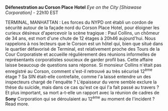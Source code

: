**Défenestration au Corson Place Hotel**
*Eye on the City [Shiawase Corporation]* - 22h10 EST

TERMINAL, MANHATTAN : Les forces du NYPD ont établi un cordon de sécurité autour de la façade nord du Corson Place Hotel, pour éloigner les curieux désireux d'apercevoir la scène tragique : Paul Collins, un chômeur de 34 ans, est mort d'une chute de 12 étages à 20h46 aujourd'hui.
Nous rappelons à nos lecteurs que le Corson est un hôtel qui, bien que situé dans le quartier défavorisé de Terminal, est relativement proche des Tours de la Cour Corporatiste et accueille régulièrement des réunions informelles de représentants corporatistes soucieux de garder profil bas.
Cette affaire laisse beaucoup de questions sans réponse. Si monsieur Collins n'était pas enregistré au Corson, comment s'est-il retrouvé au très sécurisé 12<sup>ème</sup> étage ? Sa SIN était-elle contrefaite, comme l'a laissé entendre un des inspecteurs chargé de l'enquête ? L'épaisseur du verre semble exclure la thèse du suicide, mais dans ce cas qu'est ce qui l'a fait passé au travers ? Et plus important, sa mort a-t-elle un rapport avec la réunion de cadres de **Sony** Corporation qui se déroulaient au 12<sup>ème</sup> au moment de l'incident ? Read more.
